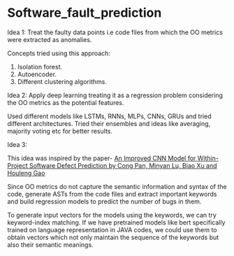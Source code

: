 # Software_fault_prediction

Idea 1:
Treat the faulty data points i.e code files from which the OO metrics were extracted as anomalies.

Concepts tried using this approach:
1. Isolation forest.
2. Autoencoder.
3. Different clustering algorithms.

Idea 2:
Apply deep learning treating it as a regression problem considering the OO metrics as the potential features.

Used different models like LSTMs, RNNs, MLPs, CNNs, GRUs and tried different architectures.
Tried their ensembles and ideas like averaging, majority voting etc for better results.

Idea 3:

This idea was inspired by the paper- [An Improved CNN Model for Within-Project
Software Defect Prediction by Cong Pan, Minyan Lu, Biao Xu and Houleng Gao](https://www.mdpi.com/2076-3417/9/10/2138)

Since OO metrics do not capture the semantic information and syntax of the code, generate ASTs from the code files and extract important keywords and build regression models to predict the number of bugs in them.

To generate input vectors for the models using the keywords, we can try keyword-index matching. 
If we have pretrained models like bert specifically trained on language representation in JAVA codes, we could use them to obtain vectors which not only maintain the sequence of the keywords but also their semantic meanings.
